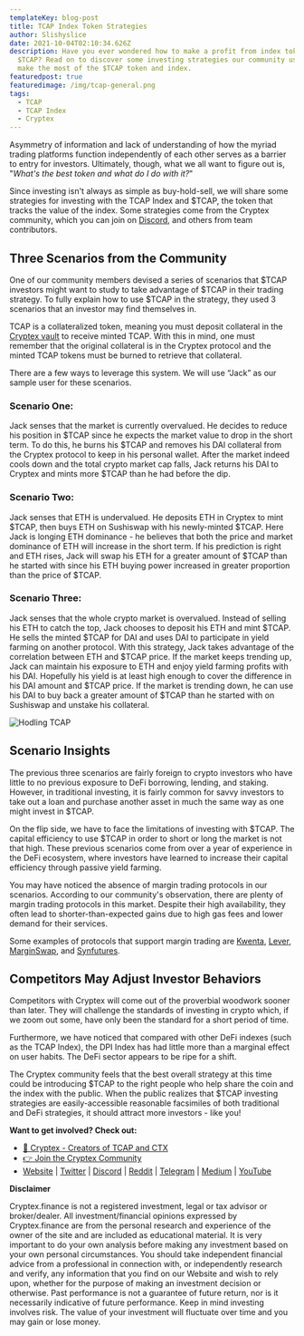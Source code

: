 ```yaml
---
templateKey: blog-post
title: TCAP Index Token Strategies
author: Slishyslice
date: 2021-10-04T02:10:34.626Z
description: Have you ever wondered how to make a profit from index tokens like
  $TCAP? Read on to discover some investing strategies our community uses to
  make the most of the $TCAP token and index.
featuredpost: true
featuredimage: /img/tcap-general.png
tags:
  - TCAP
  - TCAP Index
  - Cryptex
---
```

Asymmetry of information and lack of understanding of how the myriad trading platforms function independently of each other serves as a barrier to entry for investors. Ultimately, though, what we all want to figure out is, "*What's the best token and what do I do with it?*"

Since investing isn't always as simple as buy-hold-sell, we will share some strategies for investing with the TCAP Index and $TCAP, the token that tracks the value of the index. Some strategies come from the Cryptex community, which you can join on [Discord](https://discord.com/invite/b8XgHYbkaN), and others from team contributors.

## Three Scenarios from the Community

One of our community members devised a series of scenarios that $TCAP investors might want to study to take advantage of $TCAP in their trading strategy. To fully explain how to use $TCAP in the strategy, they used 3 scenarios that an investor may find themselves in.

TCAP is a collateralized token, meaning you must deposit collateral in the [Cryptex vault](https://app.cryptex.finance/) to receive minted TCAP. With this in mind, one must remember that the original collateral is in the Cryptex protocol and the minted TCAP tokens must be burned to retrieve that collateral.

There are a few ways to leverage this system. We will use “Jack” as our sample user for these scenarios.

### Scenario One:

Jack senses that the market is currently overvalued. He decides to reduce his position in $TCAP since he expects the market value to drop in the short term. To do this, he burns his $TCAP and removes his DAI collateral from the Cryptex protocol to keep in his personal wallet. After the market indeed cools down and the total crypto market cap falls, Jack returns his DAI to Cryptex and mints more $TCAP than he had before the dip.

### Scenario Two:

Jack senses that ETH is undervalued. He deposits ETH in Cryptex to mint $TCAP, then buys ETH on Sushiswap with his newly-minted $TCAP. Here Jack is longing ETH dominance - he believes that both the price and market dominance of ETH will increase in the short term. If his prediction is right and ETH rises, Jack will swap his ETH for a greater amount of $TCAP than he started with since his ETH buying power increased in greater proportion than the price of $TCAP.

### Scenario Three:

Jack senses that the whole crypto market is overvalued. Instead of selling his ETH to catch the top, Jack chooses to deposit his ETH and mint $TCAP. He sells the minted $TCAP for DAI and uses DAI to participate in yield farming on another protocol. With this strategy, Jack takes advantage of the correlation between ETH and $TCAP price. If the market keeps trending up, Jack can maintain his exposure to ETH and enjoy yield farming profits with his DAI. Hopefully his yield is at least high enough to cover the difference in his DAI amount and $TCAP price. If the market is trending down, he can use his DAI to buy back a greater amount of $TCAP than he started with on Sushiswap and unstake his collateral.

![](/img/hodling-tcap.jpg "Hodling TCAP")

## Scenario Insights

The previous three scenarios are fairly foreign to crypto investors who have little to no previous exposure to DeFi borrowing, lending, and staking. However, in traditional investing, it is fairly common for savvy investors to take out a loan and purchase another asset in much the same way as one might invest in $TCAP.

On the flip side, we have to face the limitations of investing with $TCAP. The capital efficiency to use $TCAP in order to short or long the market is not that high. These previous scenarios come from over a year of experience in the DeFi ecosystem, where investors have learned to increase their capital efficiency through passive yield farming.

You may have noticed the absence of margin trading protocols in our scenarios. According to our community's observation, there are plenty of margin trading protocols in this market. Despite their high availability, they often lead to shorter-than-expected gains due to high gas fees and lower demand for their services.

Some examples of protocols that support margin trading are [Kwenta](https://kwenta.io/shorting), [Lever](https://lever.network/), [MarginSwap](https://marginswap.finance/), and [Synfutures](https://alpha.synfutures.com/#/trade).

## Competitors May Adjust Investor Behaviors

Competitors with Cryptex will come out of the proverbial woodwork sooner than later. They will challenge the standards of investing in crypto which, if we zoom out some, have only been the standard for a short period of time.

Furthermore, we have noticed that compared with other DeFi indexes (such as the TCAP Index), the DPI Index has had little more than a marginal effect on user habits. The DeFi sector appears to be ripe for a shift.

The Cryptex community feels that the best overall strategy at this time could be introducing $TCAP to the right people who help share the coin and the index with the public. When the public realizes that $TCAP investing strategies are easily-accessible reasonable facsimiles of both traditional and DeFi strategies, it should attract more investors - like you!

**Want to get involved? Check out:**

* [👥 Cryptex - Creators of TCAP and CTX](https://cryptex.finance/)
* [👉 Join the Cryptex Community](https://cryptex.finance/#community)
* [Website](https://cryptex.finance/) | [Twitter](https://twitter.com/CryptexFinance) | [Discord](https://discord.gg/b8XgHYbkaN) | [Reddit](https://www.reddit.com/r/TotalCryptoMarketCap/) | [Telegram](https://t.me/cryptexfinance) | [Medium](https://medium.com/cryptexfinance) | [YouTube](https://www.youtube.com/channel/UCdN17zdr5MCDph75srdhutQ)

**Disclaimer**

Cryptex.finance is not a registered investment, legal or tax advisor or broker/dealer. All investment/financial opinions expressed by Cryptex.finance are from the personal research and experience of the owner of the site and are included as educational material. It is very important to do your own analysis before making any investment based on your own personal circumstances. You should take independent financial advice from a professional in connection with, or independently research and verify, any information that you find on our Website and wish to rely upon, whether for the purpose of making an investment decision or otherwise. Past performance is not a guarantee of future return, nor is it necessarily indicative of future performance. Keep in mind investing involves risk. The value of your investment will fluctuate over time and you may gain or lose money.